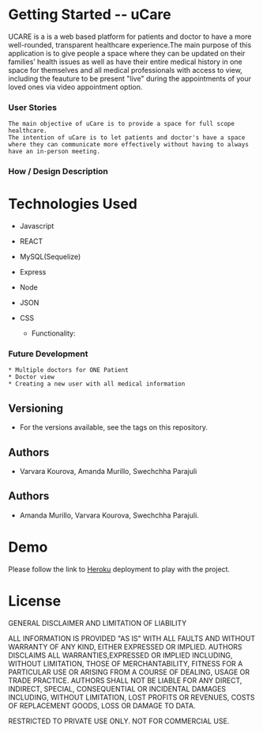# Getting Started -- uCare

UCARE is a is a web based platform for patients and doctor to have a more well-rounded, transparent healthcare experience.The main purpose of this application is to give people a space where they can be updated on their families’ health issues as well as have their entire medical history in one space for themselves and all medical professionals with access to view, including the feauture to be present "live" during the appointments of your loved ones via video appointment option. 

### User Stories
    The main objective of uCare is to provide a space for full scope healthcare. 
    The intention of uCare is to let patients and doctor's have a space where they can communicate more effectively without having to always have an in-person meeting. 

###  How / Design Description


# Technologies Used
- Javascript
- REACT
- MySQL(Sequelize)
- Express
- Node
- JSON
- CSS

  * Functionality:



### Future Development

    * Multiple doctors for ONE Patient
    * Doctor view 
    * Creating a new user with all medical information

## Versioning
  * For the versions available, see the tags on this repository.

## Authors
  * Varvara Kourova, Amanda Murillo, Swechchha Parajuli


## Authors
* Amanda Murillo, Varvara Kourova, Swechchha Parajuli.

# Demo
Please follow the link to [Heroku]() deployment to play with the project.

# License

GENERAL    DISCLAIMER AND LIMITATION OF LIABILITY

ALL INFORMATION IS PROVIDED "AS IS" WITH ALL FAULTS AND WITHOUT WARRANTY OF ANY KIND, EITHER EXPRESSED OR IMPLIED. AUTHORS DISCLAIMS ALL WARRANTIES,EXPRESSED OR IMPLIED INCLUDING, WITHOUT LIMITATION, THOSE OF MERCHANTABILITY, FITNESS FOR A PARTICULAR USE OR ARISING FROM A COURSE OF DEALING, USAGE OR TRADE PRACTICE. AUTHORS SHALL NOT BE LIABLE FOR ANY DIRECT, INDIRECT, SPECIAL, CONSEQUENTIAL OR INCIDENTAL DAMAGES INCLUDING, WITHOUT LIMITATION, LOST PROFITS OR REVENUES, COSTS OF REPLACEMENT GOODS, LOSS OR DAMAGE TO DATA. 

RESTRICTED TO PRIVATE USE ONLY. NOT FOR COMMERCIAL USE.
